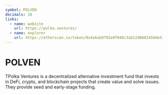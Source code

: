 ```yaml
---
symbol: POLVEN
decimals: 18
links:
  - name: website
    url: https://polka.ventures/
  - name: explorer
    url: https://etherscan.io/token/0x4a6ab9792e9f046c3ab22d8602450de5186be9a7
---
```


# POLVEN

TPolka Ventures is a decentralized alternative investment fund that invests in DeFi, crypto, and blockchain projects that create value and solve issues. They provide seed and early-stage funding.
